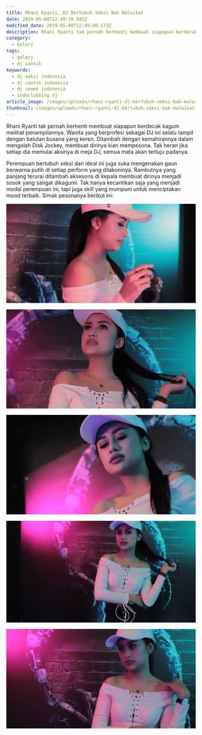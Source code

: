 ```yaml
---
title: Rhani Ryanti, DJ Bertubuh Seksi Bak Malaikat
date: 2019-05-08T12:49:39.945Z
modified_date: 2019-05-08T12:49:40.173Z
description: Rhani Ryanti tak pernah berhenti membuat siapapun berdecak kagum melihat penampilannya. Wanita yang berprofesi sebagai DJ.
category:
  - Galeri
tags:
  - galeri
  - dj cantik
keywords:
  - dj seksi indonesia
  - dj cantik indonesia
  - dj cewek indonesia
  - indoclubbing dj
article_image: /images/uploads/rhani-ryanti-dj-bertubuh-seksi-bak-malaikat-3.jpg
thumbnail: /images/uploads/rhani-ryanti-dj-bertubuh-seksi-bak-malaikat-1-015.jpg
---
```

Rhani Ryanti tak pernah berhenti membuat siapapun berdecak kagum melihat penampilannya. Wanita yang berprofesi sebagai DJ ini selalu tampil dengan balutan busana yang keren. Ditambah dengan kemahirannya dalam mengolah Disk Jockey, membuat dirinya kian mempesona. Tak heran jika setiap dia memulai aksinya di meja DJ, semua mata akan tertuju padanya.

Perempuan bertubuh seksi dan ideal ini juga suka mengenakan gaun berwarna putih di setiap perform yang dilakoninya. Rambutnya yang panjang terurai ditambah aksesoris di kepala membuat dirinya menjadi sosok yang sangat dikagumi. Tak hanya kecantikan saja yang menjadi modal perempuan ini, tapi juga skill yang mumpuni untuk menciptakan mood terbaik. Simak pesonanya berikut ini:

![Rhani Ryanti, DJ Bertubuh Seksi Bak Malaikat](/images/uploads/rhani-ryanti-dj-bertubuh-seksi-bak-malaikat-5.jpg)

![Rhani Ryanti, DJ Bertubuh Seksi Bak Malaikat](/images/uploads/rhani-ryanti-dj-bertubuh-seksi-bak-malaikat-4.jpg)

![Rhani Ryanti, DJ Bertubuh Seksi Bak Malaikat](/images/uploads/rhani-ryanti-dj-bertubuh-seksi-bak-malaikat-3.jpg)

![Rhani Ryanti, DJ Bertubuh Seksi Bak Malaikat](/images/uploads/rhani-ryanti-dj-bertubuh-seksi-bak-malaikat-2.jpg)

![Rhani Ryanti, DJ Bertubuh Seksi Bak Malaikat](/images/uploads/rhani-ryanti-dj-bertubuh-seksi-bak-malaikat-1.jpg)
